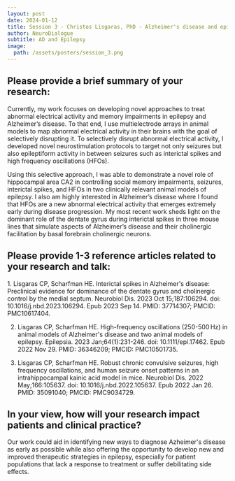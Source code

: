 ```yaml
---
layout: post
date: 2024-01-12
title: Session 3 - Christos Lisgaras, PhD - Alzheimer's disease and epilepsy: Commonalities, differences and lessons learned
author: NeuroDialogue
subtitle: AD and Epilepsy
image:
  path: /assets/posters/session_3.png
---
```


<h2> Please provide a brief summary of your research:</h2>
Currently, my work focuses on developing novel approaches to treat abnormal electrical activity and memory impairments in epilepsy and Alzheimer’s disease. To that end, I use multielectrode arrays in animal models to map abnormal electrical activity in their brains with the goal of selectively disrupting it. To selectively disrupt abnormal electrical activity, I developed novel neurostimulation protocols to target not only seizures but also epileptiform activity in between seizures such as interictal spikes and high frequency oscillations (HFOs). 

Using this selective approach, I was able to demonstrate a novel role of hippocampal area CA2 in controlling social memory impairments, seizures, interictal spikes, and HFOs in two clinically relevant animal models of epilepsy. I also am highly interested in Alzheimer’s disease where I found that HFOs are a new abnormal electrical activity that emerges extremely early during disease progression. My most recent work sheds light on the dominant role of the dentate gyrus during interictal spikes in three mouse lines that simulate aspects of Alzheimer’s disease and their cholinergic facilitation by basal forebrain cholinergic neurons.

<h2> Please provide 1-3 reference articles related to your research and talk: </h2>
1. Lisgaras CP, Scharfman HE. Interictal spikes in Alzheimer's disease: Preclinical evidence for dominance of the dentate gyrus and cholinergic control by the medial septum. Neurobiol Dis. 2023 Oct 15;187:106294. doi: 10.1016/j.nbd.2023.106294. Epub 2023 Sep 14. PMID: 37714307; PMCID: PMC10617404.

2. Lisgaras CP, Scharfman HE. High-frequency oscillations (250-500 Hz) in animal models of Alzheimer's disease and two animal models of epilepsy. Epilepsia. 2023 Jan;64(1):231-246. doi: 10.1111/epi.17462. Epub 2022 Nov 29. PMID: 36346209; PMCID: PMC10501735.

3. Lisgaras CP, Scharfman HE. Robust chronic convulsive seizures, high frequency oscillations, and human seizure onset patterns in an intrahippocampal kainic acid model in mice. Neurobiol Dis. 2022 May;166:105637. doi: 10.1016/j.nbd.2022.105637. Epub 2022 Jan 26. PMID: 35091040; PMCID: PMC9034729.

<h2> In your view, how will your research impact patients and clinical practice? </h2>
Our work could aid in identifying new ways to diagnose Azheimer's disease as early as possible while also offering the opportunity to develop new and improved therapeutic strategies in epilepsy, especially for patient populations that lack a response to treatment or suffer debilitating side effects.

